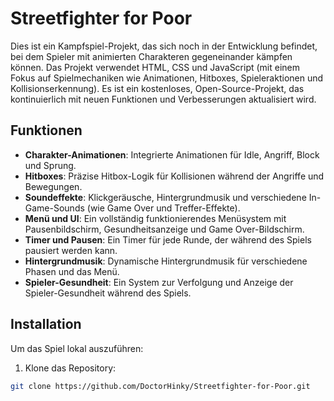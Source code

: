 # Streetfighter for Poor

Dies ist ein Kampfspiel-Projekt, das sich noch in der Entwicklung befindet, bei dem Spieler mit animierten Charakteren gegeneinander kämpfen können. Das Projekt verwendet HTML, CSS und JavaScript (mit einem Fokus auf Spielmechaniken wie Animationen, Hitboxes, Spieleraktionen und Kollisionserkennung). Es ist ein kostenloses, Open-Source-Projekt, das kontinuierlich mit neuen Funktionen und Verbesserungen aktualisiert wird.

## Funktionen

- **Charakter-Animationen**: Integrierte Animationen für Idle, Angriff, Block und Sprung.
- **Hitboxes**: Präzise Hitbox-Logik für Kollisionen während der Angriffe und Bewegungen.
- **Soundeffekte**: Klickgeräusche, Hintergrundmusik und verschiedene In-Game-Sounds (wie Game Over und Treffer-Effekte).
- **Menü und UI**: Ein vollständig funktionierendes Menüsystem mit Pausenbildschirm, Gesundheitsanzeige und Game Over-Bildschirm.
- **Timer und Pausen**: Ein Timer für jede Runde, der während des Spiels pausiert werden kann.
- **Hintergrundmusik**: Dynamische Hintergrundmusik für verschiedene Phasen und das Menü.
- **Spieler-Gesundheit**: Ein System zur Verfolgung und Anzeige der Spieler-Gesundheit während des Spiels.

## Installation

Um das Spiel lokal auszuführen:

1. Klone das Repository:

```bash
git clone https://github.com/DoctorHinky/Streetfighter-for-Poor.git
